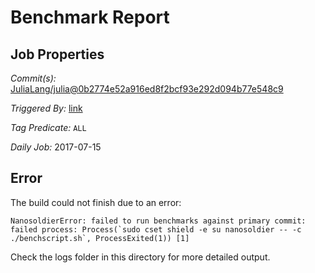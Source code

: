 # Benchmark Report

## Job Properties

*Commit(s):* [JuliaLang/julia@0b2774e52a916ed8f2bcf93e292d094b77e548c9](https://github.com/JuliaLang/julia/commit/0b2774e52a916ed8f2bcf93e292d094b77e548c9)

*Triggered By:* [link](https://github.com/JuliaLang/julia/commit/0b2774e52a916ed8f2bcf93e292d094b77e548c9#commitcomment-23109918)

*Tag Predicate:* `ALL`

*Daily Job:* 2017-07-15

## Error

The build could not finish due to an error:

```
NanosoldierError: failed to run benchmarks against primary commit: failed process: Process(`sudo cset shield -e su nanosoldier -- -c ./benchscript.sh`, ProcessExited(1)) [1]
```

Check the logs folder in this directory for more detailed output.

